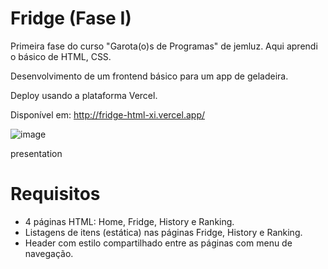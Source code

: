 # Fridge (Fase I)
Primeira fase do curso "Garota(o)s de Programas" de jemluz. Aqui aprendi o básico de HTML, CSS.

Desenvolvimento de um frontend básico para um app de geladeira.

Deploy usando a plataforma Vercel.

Disponível em: http://fridge-html-xi.vercel.app/

![image](https://user-images.githubusercontent.com/23065460/159166495-534ee730-0a66-45c6-82ce-509822ba5603.png)


presentation

# Requisitos
- 4 páginas HTML: Home, Fridge, History e Ranking.
- Listagens de itens (estática) nas páginas
 Fridge, History e Ranking.
- Header com estilo compartilhado entre as páginas com menu de navegação.
